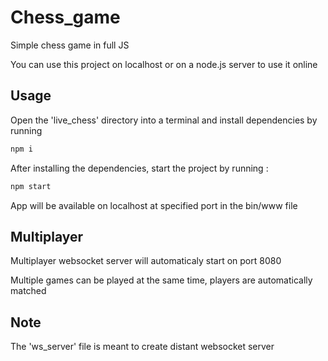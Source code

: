 # Chess_game

Simple chess game in full JS

You can use this project on localhost or on a node.js server to use it online
## Usage

Open the 'live_chess' directory into a terminal and install dependencies by running 

```sh
npm i
```

After installing the dependencies, start the project by running :

```sh
npm start
```

App will be available on localhost at specified port in the bin/www file

## Multiplayer

Multiplayer websocket server will automaticaly start on port 8080

Multiple games can be played at the same time, players are automatically matched

## Note 

The 'ws_server' file is meant to create distant websocket server